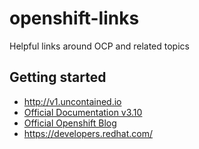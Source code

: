 # openshift-links
Helpful links around OCP and related topics

## Getting started

- http://v1.uncontained.io
- [Official Documentation v3.10](https://docs.openshift.com/container-platform/3.10/welcome/index.html)
- [Official Openshift Blog](https://blog.openshift.com/)
- https://developers.redhat.com/
